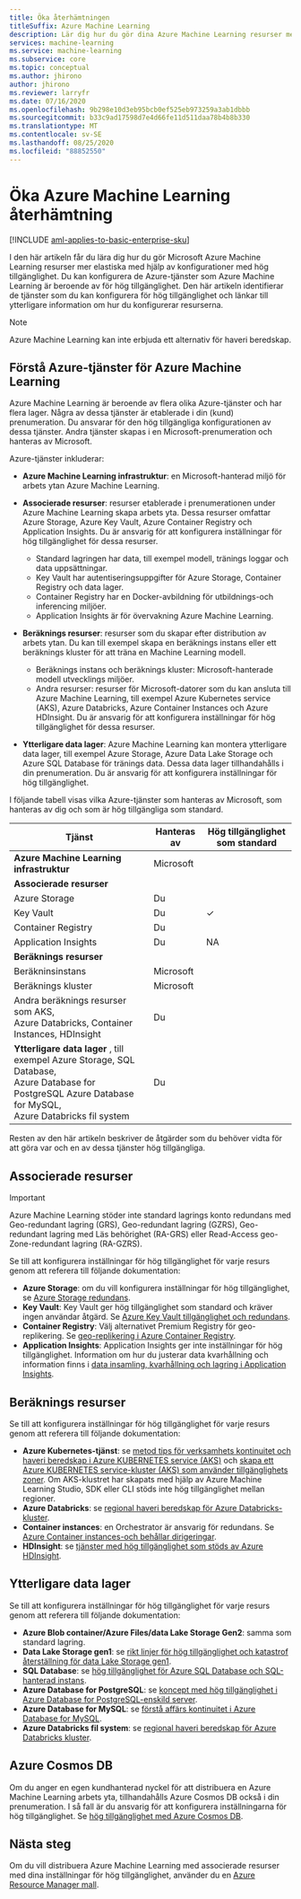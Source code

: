 ```yaml
---
title: Öka återhämtningen
titleSuffix: Azure Machine Learning
description: Lär dig hur du gör dina Azure Machine Learning resurser mer elastiska för avbrott genom att använda en konfiguration med hög tillgänglighet.
services: machine-learning
ms.service: machine-learning
ms.subservice: core
ms.topic: conceptual
ms.author: jhirono
author: jhirono
ms.reviewer: larryfr
ms.date: 07/16/2020
ms.openlocfilehash: 9b298e10d3eb95bcb0ef525eb973259a3ab1dbbb
ms.sourcegitcommit: b33c9ad17598d7e4d66fe11d511daa78b4b8b330
ms.translationtype: MT
ms.contentlocale: sv-SE
ms.lasthandoff: 08/25/2020
ms.locfileid: "88852550"
---
```

# <a name="increase-azure-machine-learning-resiliency"></a>Öka Azure Machine Learning återhämtning

[!INCLUDE [aml-applies-to-basic-enterprise-sku](../../includes/aml-applies-to-basic-enterprise-sku.md)]

I den här artikeln får du lära dig hur du gör Microsoft Azure Machine Learning resurser mer elastiska med hjälp av konfigurationer med hög tillgänglighet. Du kan konfigurera de Azure-tjänster som Azure Machine Learning är beroende av för hög tillgänglighet. Den här artikeln identifierar de tjänster som du kan konfigurera för hög tillgänglighet och länkar till ytterligare information om hur du konfigurerar resurserna.

> [!NOTE]
> Azure Machine Learning kan inte erbjuda ett alternativ för haveri beredskap.

## <a name="understand-azure-services-for-azure-machine-learning"></a>Förstå Azure-tjänster för Azure Machine Learning

Azure Machine Learning är beroende av flera olika Azure-tjänster och har flera lager. Några av dessa tjänster är etablerade i din (kund) prenumeration. Du ansvarar för den hög tillgängliga konfigurationen av dessa tjänster. Andra tjänster skapas i en Microsoft-prenumeration och hanteras av Microsoft. 

Azure-tjänster inkluderar:

* **Azure Machine Learning infrastruktur**: en Microsoft-hanterad miljö för arbets ytan Azure Machine Learning.

* **Associerade resurser**: resurser etablerade i prenumerationen under Azure Machine Learning skapa arbets yta. Dessa resurser omfattar Azure Storage, Azure Key Vault, Azure Container Registry och Application Insights. Du är ansvarig för att konfigurera inställningar för hög tillgänglighet för dessa resurser.
  * Standard lagringen har data, till exempel modell, tränings loggar och data uppsättningar.
  * Key Vault har autentiseringsuppgifter för Azure Storage, Container Registry och data lager.
  * Container Registry har en Docker-avbildning för utbildnings-och inferencing miljöer.
  * Application Insights är för övervakning Azure Machine Learning.

* **Beräknings resurser**: resurser som du skapar efter distribution av arbets ytan. Du kan till exempel skapa en beräknings instans eller ett beräknings kluster för att träna en Machine Learning modell.
  * Beräknings instans och beräknings kluster: Microsoft-hanterade modell utvecklings miljöer.
  * Andra resurser: resurser för Microsoft-datorer som du kan ansluta till Azure Machine Learning, till exempel Azure Kubernetes service (AKS), Azure Databricks, Azure Container Instances och Azure HDInsight. Du är ansvarig för att konfigurera inställningar för hög tillgänglighet för dessa resurser.

* **Ytterligare data lager**: Azure Machine Learning kan montera ytterligare data lager, till exempel Azure Storage, Azure Data Lake Storage och Azure SQL Database för tränings data.  Dessa data lager tillhandahålls i din prenumeration. Du är ansvarig för att konfigurera inställningar för hög tillgänglighet.

I följande tabell visas vilka Azure-tjänster som hanteras av Microsoft, som hanteras av dig och som är hög tillgängliga som standard.

| Tjänst | Hanteras av | Hög tillgänglighet som standard |
| ----- | ----- | ----- |
| **Azure Machine Learning infrastruktur** | Microsoft | |
| **Associerade resurser** |
| Azure Storage | Du | |
| Key Vault | Du | ✓ |
| Container Registry | Du | |
| Application Insights | Du | NA |
| **Beräknings resurser** |
| Beräkninsinstans | Microsoft |  |
| Beräknings kluster | Microsoft |  |
| Andra beräknings resurser som AKS, <br>Azure Databricks, Container Instances, HDInsight | Du |  |
| **Ytterligare data lager** , till exempel Azure Storage, SQL Database,<br> Azure Database for PostgreSQL Azure Database for MySQL, <br>Azure Databricks fil system | Du | |

Resten av den här artikeln beskriver de åtgärder som du behöver vidta för att göra var och en av dessa tjänster hög tillgängliga.

## <a name="associated-resources"></a>Associerade resurser

> [!IMPORTANT]
> Azure Machine Learning stöder inte standard lagrings konto redundans med Geo-redundant lagring (GRS), Geo-redundant lagring (GZRS), Geo-redundant lagring med Läs behörighet (RA-GRS) eller Read-Access geo-Zone-redundant lagring (RA-GZRS).

Se till att konfigurera inställningar för hög tillgänglighet för varje resurs genom att referera till följande dokumentation:

* **Azure Storage**: om du vill konfigurera inställningar för hög tillgänglighet, se [Azure Storage redundans](https://docs.microsoft.com/azure/storage/common/storage-redundancy).
* **Key Vault**: Key Vault ger hög tillgänglighet som standard och kräver ingen användar åtgärd.  Se [Azure Key Vault tillgänglighet och redundans](https://docs.microsoft.com/azure/key-vault/general/disaster-recovery-guidance).
* **Container Registry**: Välj alternativet Premium Registry för geo-replikering. Se [geo-replikering i Azure Container Registry](https://docs.microsoft.com/azure/container-registry/container-registry-geo-replication).
* **Application Insights**: Application Insights ger inte inställningar för hög tillgänglighet. Information om hur du justerar data kvarhållning och information finns i [data insamling, kvarhållning och lagring i Application Insights](https://docs.microsoft.com/azure/azure-monitor/app/data-retention-privacy#how-long-is-the-data-kept).

## <a name="compute-resources"></a>Beräknings resurser

Se till att konfigurera inställningar för hög tillgänglighet för varje resurs genom att referera till följande dokumentation:

* **Azure Kubernetes-tjänst**: se [metod tips för verksamhets kontinuitet och haveri beredskap i Azure KUBERNETES service (AKS)](https://docs.microsoft.com/azure/aks/operator-best-practices-multi-region) och [skapa ett Azure KUBERNETES service-kluster (AKS) som använder tillgänglighets zoner](https://docs.microsoft.com/azure/aks/availability-zones). Om AKS-klustret har skapats med hjälp av Azure Machine Learning Studio, SDK eller CLI stöds inte hög tillgänglighet mellan regioner.
* **Azure Databricks**: se [regional haveri beredskap för Azure Databricks-kluster](https://docs.microsoft.com/azure/azure-databricks/howto-regional-disaster-recovery).
* **Container instances**: en Orchestrator är ansvarig för redundans. Se [Azure Container instances-och behållar dirigeringar](https://docs.microsoft.com/azure/container-instances/container-instances-orchestrator-relationship).
* **HDInsight**: se [tjänster med hög tillgänglighet som stöds av Azure HDInsight](https://docs.microsoft.com/azure/hdinsight/hdinsight-high-availability-components).

## <a name="additional-data-stores"></a>Ytterligare data lager

Se till att konfigurera inställningar för hög tillgänglighet för varje resurs genom att referera till följande dokumentation:

* **Azure Blob container/Azure Files/data Lake Storage Gen2**: samma som standard lagring.
* **Data Lake Storage gen1**: se [rikt linjer för hög tillgänglighet och katastrof återställning för data Lake Storage gen1](https://docs.microsoft.com/azure/data-lake-store/data-lake-store-disaster-recovery-guidance).
* **SQL Database**: se [hög tillgänglighet för Azure SQL Database och SQL-hanterad instans](https://docs.microsoft.com/azure/sql-database/sql-database-high-availability).
* **Azure Database for PostgreSQL**: se [koncept med hög tillgänglighet i Azure Database for PostgreSQL-enskild server](https://docs.microsoft.com/azure/postgresql/concepts-high-availability).
* **Azure Database for MySQL**: se [förstå affärs kontinuitet i Azure Database for MySQL](https://docs.microsoft.com/azure/mysql/concepts-business-continuity).
* **Azure Databricks fil system**: se [regional haveri beredskap för Azure Databricks kluster](https://docs.microsoft.com/azure/azure-databricks/howto-regional-disaster-recovery).

## <a name="azure-cosmos-db"></a>Azure Cosmos DB

Om du anger en egen kundhanterad nyckel för att distribuera en Azure Machine Learning arbets yta, tillhandahålls Azure Cosmos DB också i din prenumeration. I så fall är du ansvarig för att konfigurera inställningarna för hög tillgänglighet. Se [hög tillgänglighet med Azure Cosmos DB](https://docs.microsoft.com/azure/cosmos-db/high-availability).

## <a name="next-steps"></a>Nästa steg

Om du vill distribuera Azure Machine Learning med associerade resurser med dina inställningar för hög tillgänglighet, använder du en [Azure Resource Manager mall](https://github.com/Azure/azure-quickstart-templates/tree/master/201-machine-learning-advanced).
